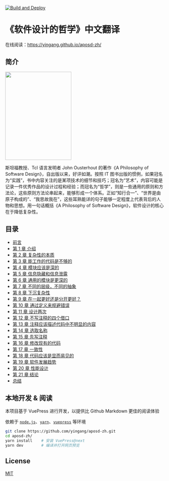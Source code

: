 [![Build and Deploy](https://github.com/yingang/aposd-zh/actions/workflows/CI.yml/badge.svg)](https://github.com/yingang/aposd-zh/actions/workflows/CI.yml)
# 《软件设计的哲学》中文翻译

在线阅读：https://yingang.github.io/aposd-zh/

## 简介

<div style="inline">
  <img src="./docs/cover.jpeg" width="210px" height="280px" />
</div>

斯坦福教授、Tcl 语言发明者 John Ousterhout 的著作《A Philosophy of Software Design》，自出版以来，好评如潮。按照 IT 图书出版的惯例，如果冠名为“实践”，书中内容关注的是某项技术的细节和技巧；冠名为“艺术”，内容可能是记录一件优秀作品的设计过程和经验；而冠名为“哲学”，则是一些通用的原则和方法论，这些原则方法论串起来，能够形成一个体系。正如“知行合一”、“世界是由原子构成的”、“我思故我在”，这些耳熟能详的句子能够一定程度上代表背后的人物和思想。用一句话概括《A Philosophy of Software Design》，软件设计的核心在于降低复杂性。

## 目录

- [前言](docs/preface.md)
- [第 1 章 介绍](docs/ch01.md)
- [第 2 章 复杂性的本质](docs/ch02.md)
- [第 3 章 能工作的代码是不够的](docs/ch03.md)
- [第 4 章 模块应该是深的](docs/ch04.md)
- [第 5 章 信息隐藏和信息泄露](docs/ch05.md)
- [第 6 章 通用的模块是更深的](docs/ch06.md)
- [第 7 章 不同的层级，不同的抽象](docs/ch07.md)
- [第 8 章 下沉复杂性](docs/ch08.md)
- [第 9 章 在一起更好还是分开更好？](docs/ch09.md)
- [第 10 章 通过定义来规避错误](docs/ch10.md)
- [第 11 章 设计两次](docs/ch11.md)
- [第 12 章 不写注释的四个借口](docs/ch12.md)
- [第 13 章 注释应该描述代码中不明显的内容](docs/ch13.md)
- [第 14 章 选取名称](docs/ch14.md)
- [第 15 章 先写注释](docs/ch15.md)
- [第 16 章 修改现有的代码](docs/ch16.md)
- [第 17 章 一致性](docs/ch17.md)
- [第 18 章 代码应该是显而易见的](docs/ch18.md)
- [第 19 章 软件发展趋势](docs/ch19.md)
- [第 20 章 性能设计](docs/ch20.md)
- [第 21 章 结论](docs/ch21.md)
- [总结](docs/summary.md)


## 本地开发 & 阅读

本项目基于 VuePress 进行开发，以提供比 Github Markdown 更佳的阅读体验

依赖于 [`node.js`][nodejs]、[`yarn`][yarn]、[`vuepress`][vuepress] 等环境

[nodejs]: https://nodejs.cn/
[yarn]: https://yarnpkg.com/
[vuepress]: https://v2.vuepress.vuejs.org/zh/

```sh
git clone https://github.com/yingang/aposd-zh.git
cd aposd-zh/
yarn install    # 安装 VuePress@next
yarn dev        # 编译并打开网页预览
```

## License

[MIT](./LICENSE)

